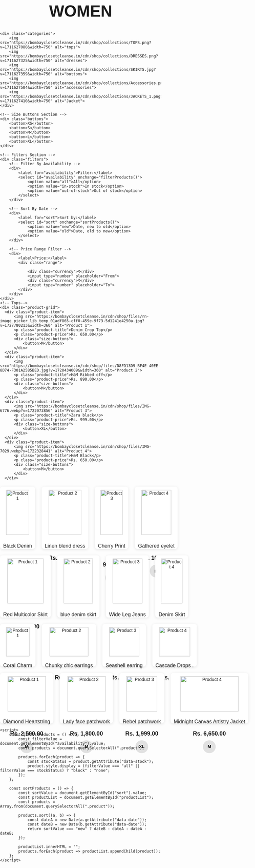<!DOCTYPE html>
<html lang="en">
<head>
    <meta charset="UTF-8">
    <meta name="viewport" content="width=device-width, initial-scale=1.0">
    <title> Women Clothing</title>
    <style>
        body {
            font-family: Arial, sans-serif;
            margin: 0;
            padding: 0;
        }
        .categories {
            display: flex;
            justify-content: center;
            align-items: center;
            padding: 20px 65px;
        }
        .categories img {
            margin-right: 10px;
            max-width: 350px;
            border-radius: 8px;
            transition: transform 0.3s;
        }
        .categories img:hover {
            transform: scale(1.05);
        }
        .buttons {
            text-align: center;
            padding-top: 30px;
        }
        .buttons button {
            background-color: #000;
            color: #fff;
            padding: 15px 50px;
            border: none;
            border-radius: 5px;
            cursor: pointer;
            font-size: 20px;
            transition: background-color 0.3s;
            margin: 10px;
            box-shadow: 0 2px 4px #0003;
        }
        .buttons button:hover {
            background-color: #444;
        }
        .filters {
            display: flex;
            justify-content: space-between;
            padding: 20px;
            font-size: 20px;
            font-weight: bold;
        }
        .filters select {
            font-size: 16px;
            padding: 5px;
            border: 1px solid #ccc;
            background-color: #f9f9f9;
        }
        .range {
            display: flex;
            align-items: center;
        }
        .range input {
            border: 1px solid #ccc;
            padding: 5px;
            font-size: 16px;
            margin-left: 5px;
            width: 100px;
        }
        .currency {
            font-size: 16px;
            margin-right: 5px;
        }
        .highest-price {
            font-size: 16px;
            margin-bottom: 10px;
            font-weight: normal;
        }
        .product-grid {
          display: grid;
          grid-template-columns: repeat(4, 1fr);
          gap: 20px;
          margin-top: 20px;
      }
      .product-item {
          background-color: white;
          border-radius: 8px;
          box-shadow: 0 2px 10px rgba(0, 0, 0, 0.1);
          padding: 10px;
          text-align: center;
      }
      .product-item img {
          width: 90%;
          height: auto;
          border-radius: 5px;
      }
      .product-title {
          font-size: 16px;
          margin: 10px 0 5px;
          text-overflow: ellipsis;
          white-space: nowrap;
          overflow: hidden;
      }
      .product-price {
          font-size: 18px;
          font-weight: bold;
          margin-bottom: 10px;
      }
      .size-buttons {
          display: flex;
          justify-content: center;
          gap: 10px;
      }
      .size-buttons button {
          background-color: #e1e1e1;
          border: none;
          border-radius: 50%;
          width: 40px;
          height: 40px;
          cursor: pointer;
          font-weight: bold;
      }
      .size-buttons button:hover {
          background-color: #ccc;
      }
    </style>
</head>
<body>
    <h1 style="font-size: 50px; font-weight:bold; justify-content:center; display:flex"> WOMEN </h1>

    
    <div class="categories">
        <img src="https://bombayclosetcleanse.in/cdn/shop/collections/TOPS.png?v=1711627080&width=750" alt="tops">
        <img src="https://bombayclosetcleanse.in/cdn/shop/collections/DRESSES.png?v=1711627325&width=750" alt="dresses">
        <img src="https://bombayclosetcleanse.in/cdn/shop/collections/SKIRTS.jpg?v=1711627359&width=750" alt="bottoms">
        <img src="https://bombayclosetcleanse.in/cdn/shop/collections/Accessories.png?v=1711627504&width=750" alt="accessories">
        <img src="https://bombayclosetcleanse.in/cdn/shop/collections/JACKETS_1.png?v=1711627410&width=750" alt="Jacket">
    </div>

    <!-- Size Buttons Section -->
    <div class="buttons">
        <button>XS</button>
        <button>S</button>
        <button>M</button>
        <button>L</button>
        <button>XL</button>
    </div>

    <!-- Filters Section -->
    <div class="filters">
        <!-- Filter By Availability -->
        <div>
            <label for="availability">Filter:</label>
            <select id="availability" onchange="filterProducts()">
                <option value="all">All</option>
                <option value="in-stock">In stock</option>
                <option value="out-of-stock">Out of stock</option>
            </select>
        </div>
        
        <!-- Sort By Date -->
        <div>
            <label for="sort">Sort by:</label>
            <select id="sort" onchange="sortProducts()">
                <option value="new">Date, new to old</option>
                <option value="old">Date, old to new</option>
            </select>
        </div>

        <!-- Price Range Filter -->
        <div>
            <label>Price:</label>
            <div class="range">
             
                <div class="currency">₹</div>
                <input type="number" placeholder="From">
                <div class="currency">₹</div>
                <input type="number" placeholder="To">
            </div>
        </div>
    </div>
    <!-- Tops-->
    <div class="product-grid">
      <div class="product-item">
          <img src="https://bombayclosetcleanse.in/cdn/shop/files/rn-image_picker_lib_temp_01adf865-cff0-459e-9f73-5d1241e4250a.jpg?v=1727780213&width=360" alt="Product 1">
          <p class="product-title">Denim Crop Top</p>
          <p class="product-price">Rs. 650.00</p>
          <div class="size-buttons">
              <button>M</button>
          </div>
      </div>
      <div class="product-item">
          <img src="https://bombayclosetcleanse.in/cdn/shop/files/D8FD13D9-BF4E-40EE-8D74-F301A2585BED.jpg?v=1720434009&width=360" alt="Product 2">
          <p class="product-title">H&M Ribbed off</p>
          <p class="product-price">Rs. 890.00</p>
          <div class="size-buttons">
              <button>M</button>
          </div>
      </div>
      <div class="product-item">
          <img src="https://bombayclosetcleanse.in/cdn/shop/files/IMG-6776.webp?v=1722073856" alt="Product 3">
          <p class="product-title">Zara black</p>
          <p class="product-price">Rs. 999.00</p>
          <div class="size-buttons">
              <button>XL</button>
          </div>
      </div>
      <div class="product-item">
          <img src="https://bombayclosetcleanse.in/cdn/shop/files/IMG-7029.webp?v=1722328441" alt="Product 4">
          <p class="product-title">H&M Black</p>
          <p class="product-price">Rs. 650.00</p>
          <div class="size-buttons">
              <button>M</button>
          </div>
      </div>
  </div>
  <!-- dresses-->
  <div class="product-grid">
    <div class="product-item">
        <img src="https://bombayclosetcleanse.in/cdn/shop/files/monki-black_denim_dungaree_dre_1627812577_31f5e1d8_progressive.jpg?v=1727800763&width=360" alt="Product 1">
        <p class="product-title">Black Denim</p>
        <p class="product-price">Rs. 950.00</p>
        <div class="size-buttons">
            <button>M</button>
        </div>
    </div>
    <div class="product-item">
        <img src="https://bombayclosetcleanse.in/cdn/shop/files/f4c53c6f-10ba-4cec-ad12-26e09684f21b-1200x_jpg.jpg?v=1727797299&width=360" alt="Product 2">
        <p class="product-title">Linen blend  dress
        </p>
        <p class="product-price">Rs. 1,150.00</p>
        <div class="size-buttons">
            <button>M</button>
        </div>
    </div>
    <div class="product-item">
        <img src="https://bombayclosetcleanse.in/cdn/shop/files/rn-image_picker_lib_temp_8c6d9f8e-a103-476e-97a8-737fe81f364c.jpg?v=1727796162&width=360" alt="Product 3">
        <p class="product-title"> Cherry Print
        </p>
        <p class="product-price">Rs. 999.00</p>
        <div class="size-buttons">
            <button>XL</button>
        </div>
    </div>
    <div class="product-item">
        <img src="https://bombayclosetcleanse.in/cdn/shop/files/IMG-9180.webp?v=1727781952&width=360" alt="Product 4">
        <p class="product-title">Gathered eyelet
        </p>
        <p class="product-price">Rs. 1000.00</p>
        <div class="size-buttons">
            <button>M</button>
        </div>
    </div>
</div>
<!-- bottoms -->
<div class="product-grid">
  <div class="product-item">
      <img src="https://bombayclosetcleanse.in/cdn/shop/files/PXL-20241001_133613361.jpg?v=1727789900&width=360" alt="Product 1">
      <p class="product-title">Red Multicolor Skirt</p>
      <p class="product-price">Rs. 990.00</p>
      <div class="size-buttons">
          <button>M</button>
      </div>
  </div>
  <div class="product-item">
      <img src="https://bombayclosetcleanse.in/cdn/shop/files/DA1999E2-0687-4BAD-8F8E-E96476097315-1.jpg?v=1709380253&width=360" alt="Product 2">
      <p class="product-title">blue denim skirt</p>
      <p class="product-price">Rs. 1,650.00</p>
      <div class="size-buttons">
          <button>M</button>
      </div>
  </div>
  <div class="product-item">
      <img src="https://bombayclosetcleanse.in/cdn/shop/files/26B5CAAF-C0FF-47C2-B106-53D3C87534BD.jpg?v=1711177267&width=360" alt="Product 3">
      <p class="product-title">Wide Leg Jeans
      </p>
      <p class="product-price">Rs. 1,999.00</p>
      <div class="size-buttons">
          <button>XL</button>
      </div>
  </div>
  <div class="product-item">
      <img src="https://bombayclosetcleanse.in/cdn/shop/files/PXL-20240302_112611024.jpg?v=1709380518&width=360" alt="Product 4">
      <p class="product-title">Denim Skirt
      </p>
      <p class="product-price">Rs. 2,650.00</p>
      <div class="size-buttons">
          <button>M</button>
      </div>
  </div>
</div>
<!--acc-->
<div class="product-grid">
  <div class="product-item">
      <img src="https://bombayclosetcleanse.in/cdn/shop/files/PXL-20240813_090930511.jpg?v=1723540408&width=360" alt="Product 1">
      <p class="product-title">Coral Charm
      </p>
      <p class="product-price">Rs.650.00</p>
      
  </div>
  <div class="product-item">
      <img src="https://bombayclosetcleanse.in/cdn/shop/files/PXL-20240813_083735929.jpg?v=1723538675&width=360" alt="Product 2">
      <p class="product-title"> Chunky chic earrings
      </p>
      <p class="product-price">Rs. 950.00</p>
     
  </div>
  <div class="product-item">
      <img src="https://bombayclosetcleanse.in/cdn/shop/files/PXL-20240813_072726644.jpg?v=1723534381&width=360" alt="Product 3">
      <p class="product-title"> Seashell earring</p>
      <p class="product-price">Rs. 999.00</p>
      
  </div>
  <div class="product-item">
      <img src="https://bombayclosetcleanse.in/cdn/shop/files/PXL-20240813_111226862.jpg?v=1723548053&width=360" alt="Product 4">
      <p class="product-title">Cascade Drops
        .</p>
      <p class="product-price">Rs. 850.00</p>
      
  </div>
</div>
<!--jackets-->
<div class="product-grid">
  <div class="product-item">
      <img src="https://bombayclosetcleanse.in/cdn/shop/files/CAC76376-EDBB-4002-8754-77D025A03705.jpg?v=1711190597&width=360" alt="Product 1">
      <p class="product-title">Diamond Heartstring</p>
      <p class="product-price">Rs. 2,500.00</p>
      <div class="size-buttons">
          <button>M</button>
      </div>
  </div>
  <div class="product-item">
      <img src="https://bombayclosetcleanse.in/cdn/shop/files/6D67A0D6-34A4-4B7A-A2BD-A98E57D9C685.jpg?v=1711187539&width=360" alt="Product 2">
      <p class="product-title">Lady face patchwork</p>
      <p class="product-price">Rs. 1,800.00</p>
      <div class="size-buttons">
          <button>M</button>
      </div>
  </div>
  <div class="product-item">
      <img src="https://bombayclosetcleanse.in/cdn/shop/files/6142A689-F0CD-4A1F-B523-B4D0C07A2FD8.jpg?v=1711190085&width=360" alt="Product 3">
      <p class="product-title">Rebel patchwork</p>
      <p class="product-price">Rs. 1,999.00</p>
      <div class="size-buttons">
          <button>XL</button>
      </div>
  </div>
  <div class="product-item">
      <img src="https://bombayclosetcleanse.in/cdn/shop/files/EABF54A4-0422-4BC2-902A-EE30EEAEC6C1.jpg?v=1711191046&width=360" alt="Product 4">
      <p class="product-title">Midnight Canvas Artistry Jacket</p>
      <p class="product-price">Rs. 6,650.00</p>
      <div class="size-buttons">
          <button>M</button>
      </div>
  </div>
</div>



    <script>
        const filterProducts = () => {
            const filterValue = document.getElementById("availability").value;
            const products = document.querySelectorAll(".product");

            products.forEach(product => {
                const stockStatus = product.getAttribute("data-stock");
                product.style.display = (filterValue === "all" || filterValue === stockStatus) ? "block" : "none";
            });
        };

        const sortProducts = () => {
            const sortValue = document.getElementById("sort").value;
            const productList = document.getElementById("productList");
            const products = Array.from(document.querySelectorAll(".product"));

            products.sort((a, b) => {
                const dateA = new Date(a.getAttribute("data-date"));
                const dateB = new Date(b.getAttribute("data-date"));
                return sortValue === "new" ? dateB - dateA : dateA - dateB;
            });

            productList.innerHTML = "";
            products.forEach(product => productList.appendChild(product));
        };
    </script>

</body>
</html>
